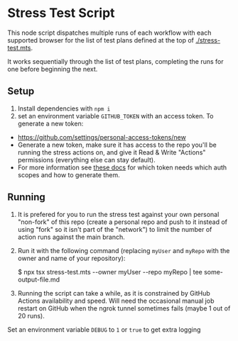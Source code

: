 # Stress Test Script

This node script dispatches multiple runs of each workflow with each supported browser for the list of test plans defined at the top of [./stress-test.mts](./stress-test.mts).

It works sequentially through the list of test plans, completing the runs for one before beginning the next.

## Setup

1. Install dependencies with `npm i`
2. set an environment variable `GITHUB_TOKEN` with an access token. To generate a new token:

* https://github.com/settings/personal-access-tokens/new
* Generate a new token, make sure it has access to the repo you'll be running the stress actions on, and give it Read & Write "Actions" permissions (everything else can stay default).
* For more information see [these docs](https://docs.github.com/en/rest/actions/workflows?apiVersion=2022-11-28#create-a-workflow-dispatch-event) for which token needs which auth scopes and how to generate them.

## Running

1. It is prefered for you to run the stress test against your own personal "non-fork" of this repo (create a personal repo and push to it instead of using "fork" so it isn't part of the "network") to limit the number of action runs against the main branch.
2. Run it with the following command (replacing `myUser` and `myRepo` with the owner and name of your repository):

      $ npx tsx stress-test.mts --owner myUser --repo myRepo | tee some-output-file.md
3. Running the script can take a while, as it is constrained by GitHub Actions availability and speed.
Will need the occasional manual job restart on GitHub when the ngrok tunnel sometimes fails (maybe 1 out of 20 runs).

Set an environment variable `DEBUG` to `1` or `true` to get extra logging
